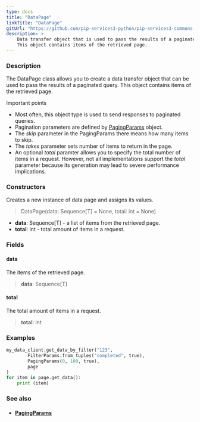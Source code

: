 ```yaml
---
type: docs
title: "DataPage"
linkTitle: "DataPage"
gitUrl: "https://github.com/pip-services3-python/pip-services3-commons-python"
description: > 
    Data transfer object that is used to pass the results of a paginated query.
    This object contains items of the retrieved page.
---
```


### Description

The DataPage class allows you to create a data transfer object that can be used to pass the results of a paginated query. This object contains items of the retrieved page.

Important points

- Most often, this object type is used to send responses to paginated queries.
- Pagination parameters are defined by [PagingParams](../paging_params) object.
- The *skip* parameter in the PagingParams there means how many items to skip.
- The *takes* parameter sets number of items to return in the page.
- An optional *total* paramter allows you to specify the total number of items in a request. However, not all implementations support the *total* parameter because its generation may lead to severe performance implications.   

### Constructors
Creates a new instance of data page and assigns its values.

> DataPage(data: Sequence[T] = None, total: int = None)

- **data**:  Sequence[T] - a list of items from the retrieved page.
- **total**: int - total amount of items in a request.

### Fields


<span class="hide-title-link">

#### data
The items of the retrieved page.
> **data**: Sequence[T]

#### total
The total amount of items in a request.
> **total**: int

</span>

### Examples

```python
my_data_client.get_data_by_filter("123",
        FilterParams.from_tuples("completed", true),
        PagingParams(0, 100, true),
        page
)
for item in page.get_data():
    print (item)


```

### See also
- #### [PagingParams](../paging_params)
